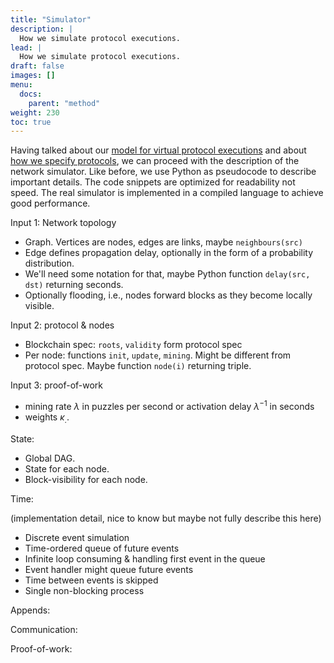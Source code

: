 ```yaml
---
title: "Simulator"
description: |
  How we simulate protocol executions.
lead: |
  How we simulate protocol executions.
draft: false
images: []
menu:
  docs:
    parent: "method"
weight: 230
toc: true
---
```


Having talked about our [model for virtual protocol
executions](../virtual-environment) and about [how we specify
protocols](../protocol-specification), we can proceed with the
description of the network simulator. Like before, we use Python as
pseudocode to describe important details. The code snippets are
optimized for readability not speed. The real simulator is implemented
in a compiled language to achieve good performance.

Input 1: Network topology

* Graph. Vertices are nodes, edges are links, maybe `neighbours(src)`
* Edge defines propagation delay, optionally in the form of a
probability distribution.
* We'll need some notation for that, maybe Python function `delay(src,
dst)` returning seconds.
* Optionally flooding, i.e., nodes forward blocks as they become locally
visible.

Input 2: protocol & nodes

* Blockchain spec: `roots`, `validity` form protocol spec
* Per node: functions `init`, `update`, `mining`. Might be different
from protocol spec. Maybe function `node(i)` returning triple.

Input 3: proof-of-work

* mining rate $\lambda$ in puzzles per second or activation delay
$\lambda^{-1}$ in seconds
* weights $\kappa_.$.

State:

* Global DAG.
* State for each node.
* Block-visibility for each node.

Time:

(implementation detail, nice to know but maybe not fully describe this
here)

* Discrete event simulation
* Time-ordered queue of future events
* Infinite loop consuming & handling first event in the queue
* Event handler might queue future events
* Time between events is skipped
* Single non-blocking process

Appends:

Communication:

Proof-of-work:
